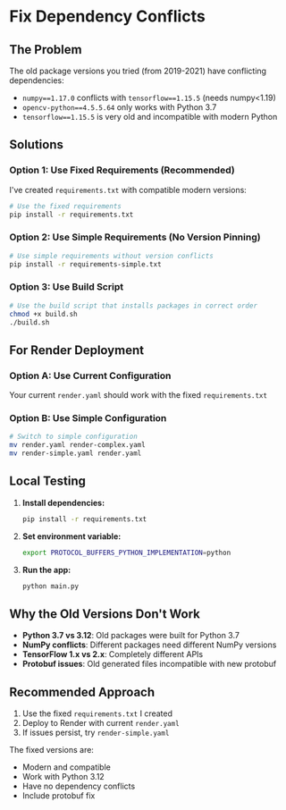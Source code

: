 # Fix Dependency Conflicts

## The Problem
The old package versions you tried (from 2019-2021) have conflicting dependencies:
- `numpy==1.17.0` conflicts with `tensorflow==1.15.5` (needs numpy<1.19)
- `opencv-python==4.5.5.64` only works with Python 3.7
- `tensorflow==1.15.5` is very old and incompatible with modern Python

## Solutions

### Option 1: Use Fixed Requirements (Recommended)
I've created `requirements.txt` with compatible modern versions:
```bash
# Use the fixed requirements
pip install -r requirements.txt
```

### Option 2: Use Simple Requirements (No Version Pinning)
```bash
# Use simple requirements without version conflicts
pip install -r requirements-simple.txt
```

### Option 3: Use Build Script
```bash
# Use the build script that installs packages in correct order
chmod +x build.sh
./build.sh
```

## For Render Deployment

### Option A: Use Current Configuration
Your current `render.yaml` should work with the fixed `requirements.txt`

### Option B: Use Simple Configuration
```bash
# Switch to simple configuration
mv render.yaml render-complex.yaml
mv render-simple.yaml render.yaml
```

## Local Testing

1. **Install dependencies:**
   ```bash
   pip install -r requirements.txt
   ```

2. **Set environment variable:**
   ```bash
   export PROTOCOL_BUFFERS_PYTHON_IMPLEMENTATION=python
   ```

3. **Run the app:**
   ```bash
   python main.py
   ```

## Why the Old Versions Don't Work

- **Python 3.7 vs 3.12**: Old packages were built for Python 3.7
- **NumPy conflicts**: Different packages need different NumPy versions
- **TensorFlow 1.x vs 2.x**: Completely different APIs
- **Protobuf issues**: Old generated files incompatible with new protobuf

## Recommended Approach

1. Use the fixed `requirements.txt` I created
2. Deploy to Render with current `render.yaml`
3. If issues persist, try `render-simple.yaml`

The fixed versions are:
- Modern and compatible
- Work with Python 3.12
- Have no dependency conflicts
- Include protobuf fix